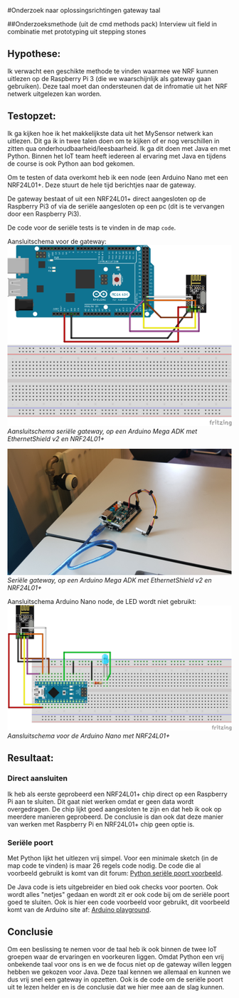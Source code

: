 #Onderzoek naar oplossingsrichtingen gateway taal

##Onderzoeksmethode (uit de cmd methods pack)
Interview uit field in combinatie met prototyping uit stepping stones

## Hypothese:
Ik verwacht een geschikte methode te vinden waarmee we NRF kunnen uitlezen op de Raspberry Pi 3 (die we waarschijnlijk als gateway gaan gebruiken). Deze taal moet dan ondersteunen dat de infromatie uit het NRF netwerk uitgelezen kan worden.

## Testopzet:
Ik ga kijken hoe ik het makkelijkste data uit het MySensor netwerk kan uitlezen. Dit ga ik in twee talen doen om te kijken of er nog verschillen in zitten qua onderhoudbaarheid/leesbaarheid. Ik ga dit doen met Java en met Python. Binnen het IoT team heeft iedereen al ervaring met Java en tijdens de course is ook Python aan bod gekomen.
 
 Om te testen of data overkomt heb ik een node (een Arduino Nano met een NRF24L01+. Deze stuurt de hele tijd berichtjes naar de gateway. 
 
 De gateway bestaat of uit een NRF24L01+ direct aangesloten op de Raspberry Pi3 of via de seriële aangesloten op een pc (dit is te vervangen door een Raspberry Pi3).
 
 De code voor de seriële tests is te vinden in de map `code`.
 
 Aansluitschema voor de gateway:
 ![Aansluit schema seriële gateway](Arduino_Mega_NFR24_bb.png)
*Aansluitschema seriële gateway, op een Arduino Mega ADK met EthernetShield v2 en NRF24L01+* 

![Seriële gateway, op een Arduino Mega ADK met EthernetShield v2 en NRF24L01+](seriele_gateway.jpg) 
*Seriële gateway, op een Arduino Mega ADK met EthernetShield v2 en NRF24L01+*

Aansluitschema Arduino Nano node, de LED wordt niet gebruikt:
![Aansluitschema NRF24L01+ node](Arduino_Nano_NRF24_node_bb.png)
*Aansluitschema voor de Arduino Nano met NRF24L01+*
 
## Resultaat: 

### Direct aansluiten
Ik heb als eerste geprobeerd een NRF24L01+ chip direct op een Raspberry Pi aan te sluiten. Dit gaat niet werken omdat er geen data wordt overgedragen. De chip lijkt goed aangesloten te zijn en dat heb ik ook op meerdere manieren geprobeerd. De conclusie is dan ook dat deze manier van werken met Raspberry Pi en NRF24L01+ chip geen optie is.

### Seriële poort
Met Python lijkt het uitlezen vrij simpel. Voor een minimale sketch (in de map code te vinden) is maar 26 regels code nodig. De code die al voorbeeld gebruikt is komt van dit forum: [Python seriële poort voorbeeld](https://forum.arduino.cc/index.php?topic=410574.0).

De Java code is iets uitgebreider en bied ook checks voor poorten. Ook wordt alles "netjes" gedaan en wordt zit er ook code bij om de seriële poort goed te sluiten. Ook is hier een code voorbeeld voor gebruikt, dit voorbeeld komt van de Arduino site af: [Arduino playground](https://playground.arduino.cc/Interfacing/Java).

## Conclusie
Om een beslissing te nemen voor de taal heb ik ook binnen de twee IoT groepen waar de ervaringen en voorkeuren liggen. Omdat Python een vrij onbekende taal voor ons is en we de focus niet op de gateway willen leggen hebben we gekozen voor Java. Deze taal kennen we allemaal en kunnen we dus vrij snel een gateway in opzetten. Ook is de code om de seriële poort uit te lezen helder en is de conclusie dat we hier mee aan de slag kunnen.
